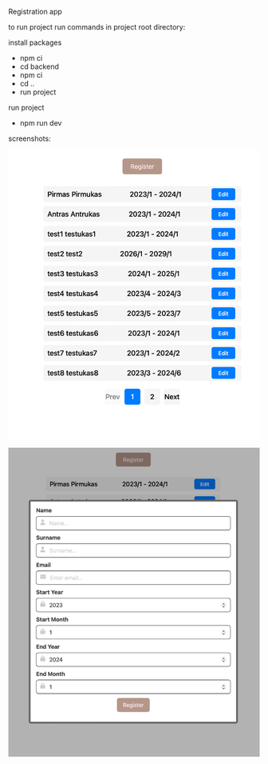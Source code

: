 Registration app

to run project run commands in project root directory:

install packages

- npm ci
- cd backend
- npm ci
- cd ..
- run project

run project

- npm run dev

screenshots:

![ui](ui.png)

![ui1](ui1.png)
